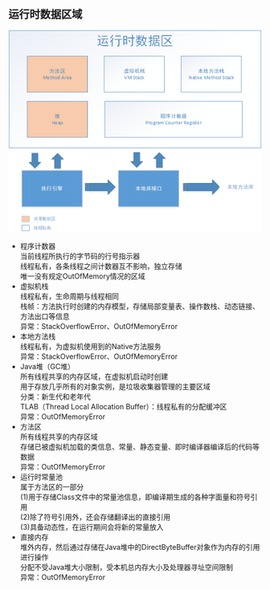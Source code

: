 ## 运行时数据区域
 ![JAVA内存模型](../img/Java_mm.png)

 + 程序计数器  
    当前线程所执行的字节码的行号指示器  
    线程私有，各条线程之间计数器互不影响，独立存储  
    唯一没有规定OutOfMemory情况的区域
 + 虚拟机栈  
    线程私有，生命周期与线程相同  
    栈帧：方法执行时创建的内存模型，存储局部变量表、操作数栈、动态链接、方法出口等信息  
    异常：StackOverflowError、OutOfMemoryError    
 + 本地方法栈  
    线程私有，为虚拟机使用到的Native方法服务  
    异常：StackOverflowError、OutOfMemoryError  
 + Java堆（GC堆）  
    所有线程共享的内存区域，在虚拟机启动时创建  
	用于存放几乎所有的对象实例，是垃圾收集器管理的主要区域  
    分类：新生代和老年代  
    TLAB（Thread Local Allocation Buffer）：线程私有的分配缓冲区  
    异常：OutOfMemoryError  
 + 方法区  
    所有线程共享的内存区域  
    存储已被虚拟机加载的类信息、常量、静态变量、即时编译器编译后的代码等数据  
    异常：OutOfMemoryError  
 + 运行时常量池  
    属于方法区的一部分  
    (1)用于存储Class文件中的常量池信息，即编译期生成的各种字面量和符号引用  
    (2)除了符号引用外，还会存储翻译出的直接引用  
    (3)具备动态性，在运行期间会将新的常量放入  
 + 直接内存  
    堆外内存，然后通过存储在Java堆中的DirectByteBuffer对象作为内存的引用进行操作  
    分配不受Java堆大小限制，受本机总内存大小及处理器寻址空间限制  
    异常：OutOfMemoryError  

